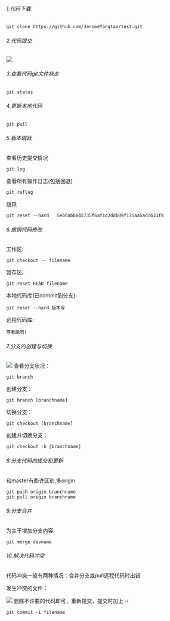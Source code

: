 
###### 1.代码下载
```
git clone https://github.com/JeromeYangtao/test.git
```
###### 2.代码提交

![](http://upload-images.jianshu.io/upload_images/3474707-cd69873d6fbf70bd.png?imageMogr2/auto-orient/strip%7CimageView2/2/w/1240)
###### 3.查看代码git文件状态
```
git status
```
###### 4.更新本地代码
```
git pull
```
###### 5.版本跳跃
查看历史提交情况
```
git log
```
查看所有操作日志(包括回退)
```
git reflog
```

跳跃
```
git reset --hard   5eb0abb045735f6af1d2ddb09f175aa5adc633f8
```
###### 6.撤销代码修改
工作区:
```
git checkout -- filename
```
暂存区:
```
git reset HEAD filename
```
本地代码库(已commit到分支):
```
git reset --hard 版本号
```
远程代码库:
```
等着跪吧!
```
###### 7.分支的创建与切换
![](http://upload-images.jianshu.io/upload_images/3474707-c1efda3d108dd5a8.png?imageMogr2/auto-orient/strip%7CimageView2/2/w/1240)
查看分支状况：
```
git branch
```

创建分支：
```
git branch [branchname]
```
切换分支：
```
git checkout [branchname]
```
创建并切换分支：
```
git checkout -b [branchname]
```
###### 8.分支代码的提交和更新
和master有些许区别,多origin
```
git push origin branchname
git pull origin branchname
```
###### 9.分支合并
为主干增加分支内容
```
git merge devname
```
###### 10.解决代码冲突
代码冲突一般有两种情况：合并分支或pull远程代码时出错

发生冲突的文件：

![](http://upload-images.jianshu.io/upload_images/3474707-cb1784e7c5620529.png?imageMogr2/auto-orient/strip%7CimageView2/2/w/1240)
删除不许要的代码即可，重新提交，提交时加上 -i
```
git commit -i filename
```







